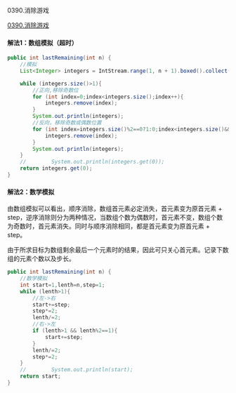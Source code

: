 0390.消除游戏

[0390.消除游戏
](https://leetcode-cn.com/problems/elimination-game/)

#### 解法1：数组模拟（超时）

```java
public int lastRemaining(int n) {
    //模拟
    List<Integer> integers = IntStream.range(1, n + 1).boxed().collect(Collectors.toCollection(ArrayList::new));

    while (integers.size()>1){
        //正向,移除奇数位
        for (int index=0;index<integers.size();index++){
            integers.remove(index);
        }
        System.out.println(integers);
        //反向，移除奇数或偶数位置
        for (int index=integers.size()%2==0?1:0;index<integers.size()&&integers.size()>1;index++){
            integers.remove(index);
        }
        System.out.println(integers);
    }
    //        System.out.println(integers.get(0));
    return integers.get(0);
}
```



#### 解法2：数学模拟

由数组模拟可以看出，顺序消除，数组首元素必定消失，首元素变为原首元素 + step，逆序消除则分为两种情况，当数组个数为偶数时，首元素不变，数组个数为奇数时，首元素消失。同时与顺序消除相同，都是首元素变为原首元素 + step。

由于所求目标为数组剩余最后一个元素时的结果，因此可只关心首元素。记录下数组的元素个数以及步长。

```java
public int lastRemaining(int n) {
    //数学模拟
    int start=1,lenth=n,step=1;
    while (lenth>1){
        //左->右
        start+=step;
        step*=2;
        lenth/=2;
        //右->左
        if (lenth>1 && lenth%2==1){
            start+=step;
        }
        lenth/=2;
        step*=2;
    }
    //        System.out.println(start);
    return start;
}
```

